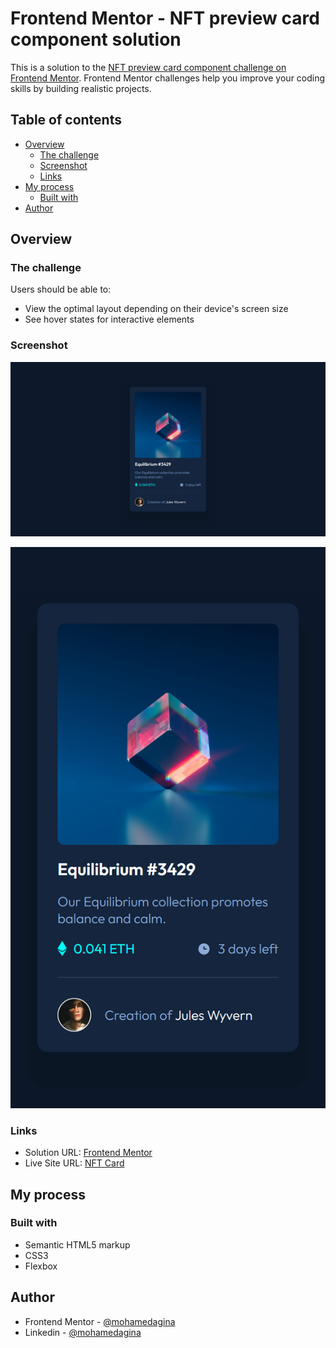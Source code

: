 # Frontend Mentor - NFT preview card component solution

This is a solution to the [NFT preview card component challenge on Frontend Mentor](https://www.frontendmentor.io/challenges/nft-preview-card-component-SbdUL_w0U). Frontend Mentor challenges help you improve your coding skills by building realistic projects.

## Table of contents

- [Overview](#overview)
  - [The challenge](#the-challenge)
  - [Screenshot](#screenshot)
  - [Links](#links)
- [My process](#my-process)
  - [Built with](#built-with)
- [Author](#author)

## Overview

### The challenge

Users should be able to:

- View the optimal layout depending on their device's screen size
- See hover states for interactive elements

### Screenshot

![Design preview for the NFT Card coding challenge](./screenshots/desktop-1440.png)

![Design preview for the NFT Card coding challenge](./screenshots/mobile-375.png)

### Links

- Solution URL: [Frontend Mentor](https://www.frontendmentor.io/solutions/nft-preview-card-component-JJD-hJiT0T)
- Live Site URL: [NFT Card](https://nft-preview-mohamedagina.vercel.app/)

## My process

### Built with

- Semantic HTML5 markup
- CSS3
- Flexbox

## Author

- Frontend Mentor - [@mohamedagina](https://www.frontendmentor.io/profile/mohamedagina)
- Linkedin - [@mohamedagina](https://www.linkedin.com/in/mohamed-agina/)
